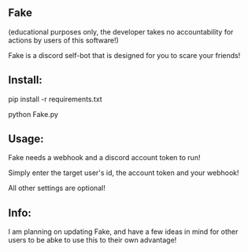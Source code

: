 Fake
----
(educational purposes only, the developer takes no accountability for actions by users of this software!)


Fake is a discord self-bot that is designed for you to scare your friends!

Install:
--------

pip install -r requirements.txt

python Fake.py

Usage:
------

Fake needs a webhook and a discord account token to run!

Simply enter the target user's id, the account token and your webhook!

All other settings are optional!


Info:
-----

I am planning on updating Fake, and have a few ideas in mind for other users to be abke to use this to their own advantage!
